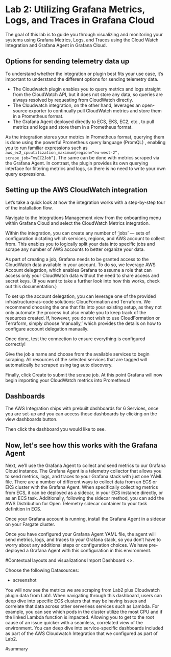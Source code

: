 # Lab 2: Utilizing Grafana Metrics, Logs, and Traces in Grafana Cloud
The goal of this lab is to guide you through visualizing and monitoring your systems using Grafana Metrics, Logs, and Traces using the Cloud Watch Integration and Grafana Agent in Grafana Cloud.

## Options for sending telemetry data up
To understand whether the integration or plugin best fits your use case, it’s important to understand the different options for sending telemetry data. 
- The Cloudwatch plugin enables you to query metrics and logs straight from the CloudWatch API, but it does not store any data, so queries are always resolved by requesting from CloudWatch directly. 
- The Cloudwatch integration, on the other hand, leverages an open-source exporter to continually pull CloudWatch metrics and store them in a Prometheus format.
- The Grafana Agent deployed directly to ECS, EKS, EC2, etc., to pull metrics and logs and store them in a Prometheus format.


As the integration stores your metrics in Prometheus format, querying them is done using the powerful Prometheus query language (PromQL) , enabling you to run familiar expressions such as `aws_ec2_cpuutilization_maximum{region=“eu-west-2”, scrape_job=”myEC2Job”}`. 
The same can be done with metrics scraped via the Grafana Agent. 
In contrast, the plugin provides its own querying interface for filtering metrics and logs, so there is no need to write your own query expressions.


## Setting up the AWS CloudWatch integration
Let’s take a quick look at how the integration works with a step-by-step tour of the installation flow. 

Navigate to the Integrations Management view from the onboarding menu within Grafana Cloud and select the CloudWatch Metrics integration.

Within the integration, you can create any number of ‘jobs’ — sets of configuration dictating which services, regions, and AWS account to collect from. This enables you to logically split your data into specific jobs and scrape any number of AWS accounts to better organize your data.

As part of creating a job, Grafana needs to be granted access to the CloudWatch data available in your account. To do so, we leverage AWS Account delegation, which enables Grafana to assume a role that can access only your CloudWatch data without the need to share access and secret keys. (If you want to take a further look into how this works, check out this documentation.)

To set up the account delegation, you can leverage one of the provided infrastructure-as-code solutions: CloudFormation and Terraform. We recommend choosing the one that fits into your existing setup, as they not only automate the process but also enable you to keep track of the resources created. If, however, you do not wish to use CloudFormation or Terraform, simply choose ‘manually,’ which provides the details on how to configure account delegation manually.

Once done, test the connection to ensure everything is configured correctly!

Give the job a name and choose from the available services to begin scraping. All resources of the selected services that are tagged will automatically be scraped using tag auto discovery.

Finally, click Create to submit the scrape job. At this point Grafana will now begin importing your CloudWatch metrics into Prometheus!

## Dashboards
The AWS Integration ships with prebuilt dashboards for 6 Services, once you are set-up and you can access those dashboards by clicking on the view dashboards button. 
<screenshot>

Then click the dashboard you would like to see. 
<screenshot>

## Now, let's see how this works with the Grafana Agent
Next, we’ll use the Grafana Agent to collect and send metrics to our Grafana Cloud instance. 
The Grafana Agent is a telemetry collector that allows you to send metrics, logs, and traces to your Grafana stack with just one YAML file. 
There are a number of different ways to collect data from an ECS or EKS cluster with the Grafana Agent. 
When specifically collecting metrics from ECS, it can be deployed as a sidecar, in your ECS instance directly, or as an ECS task. 
Additionally, following the sidecar method, you can add the AWS Distribution for Open Telemetry sidecar container to your task definition in ECS.

Once your Grafana account is running, install the Grafana Agent in a sidecar on your Fargate cluster. 

Once you have configured your Grafana Agent YAML file, the agent will send metrics, logs, and traces to your Grafana stack, so you don’t have to worry about any additional steps or configuration choices.
We have pre-deployed a Grafana Agent with this configuration in this environment.

#Contextual layouts and visualizations
Import Dashboard <>. 

Choose the following Datasources:
- screenshot 
<Cloudwatch>
<Prometheus>

You will now see the metrics we are scraping from Lab2 plus Cloudwatch plugin data from Lab1. 
<screenshot>
When navigating through this dashboard, users can deep dive into specific ECS clusters that may be having issues and correlate that data across other serverless services such as Lambda. 
For example, you can see which pods in the cluster utilize the most CPU and if the linked Lambda function is impacted. 
Allowing you to get to the root cause of an issue quicker with a seamless, correlated view of the environment. 
You can deep dive into service-specific dashboards included as part of the AWS Cloudwatch Integration that we configured as part of Lab2. 


#summary
